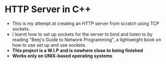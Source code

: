 # HTTP Server in C++
- This is my attempt at creating an HTTP server from scratch using TCP sockets.
- I learnt how to set up sockets for the server to bind and listen to by reading "Beej's Guide to Network Programming", a lightweight book on how to use set up and use sockets.
- **This project is a W.I.P and is nowhere close to being finished**
- **Works only on UNIX-based operating systems**